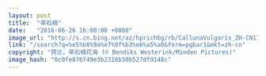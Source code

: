 ```yaml
---
layout: post
title:  "帚石楠"
date:   "2016-06-26 16:00:00 +0800"
image_url: "http://s.cn.bing.net/az/hprichbg/rb/CallunaVulgaris_ZH-CN11090416298_1920x1080.jpg"
link: "/search?q=%e5%b8%9a%e7%9f%b3%e6%a5%a0&form=pgbar1&mkt=zh-cn"
copyright: "荷兰，帚石楠花海 (© Bendiks Westerink/Minden Pictures)"
image_hash: "0c0fe876f49e3b2318b30b527df9148c"
---
```

